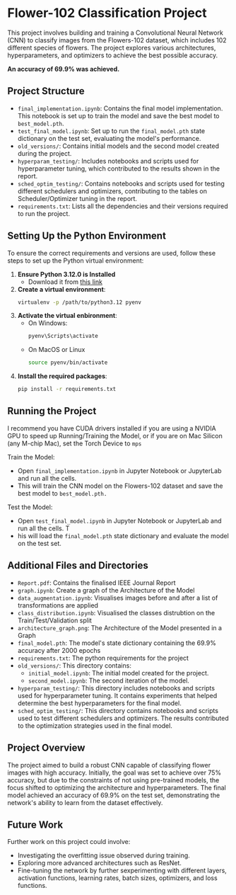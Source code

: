 # Flower-102 Classification Project

This project involves building and training a Convolutional Neural Network (CNN) to classify images from the Flowers-102 dataset, which includes 102 different species of flowers. The project explores various architectures, hyperparameters, and optimizers to achieve the best possible accuracy.

**An accuracy of 69.9% was achieved.**

## Project Structure

- `final_implementation.ipynb`: Contains the final model implementation. This notebook is set up to train the model and save the best model to `best_model.pth`.
- `test_final_model.ipynb`: Set up to run the `final_model.pth` state dictionary on the test set, evaluating the model's performance.
- `old_versions/`: Contains initial models and the second model created during the project.
- `hyperparam_testing/`: Includes notebooks and scripts used for hyperparameter tuning, which contributed to the results shown in the report.
- `sched_optim_testing/`: Contains notebooks and scripts used for testing different schedulers and optimizers, contributing to the tables on Scheduler/Optimizer tuning in the report.
- `requirements.txt`: Lists all the dependencies and their versions required to run the project.

## Setting Up the Python Environment

To ensure the correct requirements and versions are used, follow these steps to set up the Python virtual environment:

1. **Ensure Python 3.12.0 is Installed**
    - Download it from [this link](https://www.python.org/downloads/release/python-3120/)
2. **Create a virtual environment**:
   ```bash 
   virtualenv -p /path/to/python3.12 pyenv
3. **Activate the virtual enbironment**:
    - On Windows:
        ```bash 
        pyenv\Scripts\activate
    - On MacOS or Linux
        ```bash
        source pyenv/bin/activate
4. **Install the required packages**:
    ```bash
    pip install -r requirements.txt
## Running the Project

I recommend you have CUDA drivers installed if you are using a NVIDIA GPU to speed up Running/Training the Model, or if you are on Mac Silicon (any M-chip Mac), set the Torch Device to `mps` 

Train the Model:
  - Open `final_implementation.ipynb` in Jupyter Notebook or JupyterLab and run all the cells. 
  - This will train the CNN model on the Flowers-102 dataset and save the best model to `best_model.pth.`

Test the Model:
   - Open `test_final_model.ipynb` in Jupyter Notebook or JupyterLab and run all the cells. T
   - his will load the `final_model.pth` state dictionary and evaluate the model on the test set.

## Additional Files and Directories
- `Report.pdf`: Contains the finalised IEEE Journal Report
- `graph.ipynb`: Create a graph of the Architecture of the Model
- `data_augmentation.ipynb`: Visualises images before and after a list of transformations are applied
- `class_distribution.ipynb`: Visualised the classes distrubtion on the Train/Test/Validation split
- `architecture_graph.png`: The Architecture of the Model presented in a Graph
- `final_model.pth`: The model's state dictionary containing the 69.9% accuracy after 2000 epochs
- `requirements.txt`: The python requirements for the project
- `old_versions/`: This directory contains:
    - `initial_model.ipynb`: The initial model created for the project.
    - `second_model.ipynb`: The second iteration of the model.
- `hyperparam_testing/`: This directory includes notebooks and scripts used for hyperparameter tuning. It contains experiments that helped determine the best hyperparameters for the final model.
- `sched_optim_testing/`: This directory contains notebooks and scripts used to test different schedulers and optimizers. The results contributed to the optimization strategies used in the final model.

## Project Overview
The project aimed to build a robust CNN capable of classifying flower images with high accuracy. Initially, the goal was set to achieve over 75% accuracy, but due to the constraints of not using pre-trained models, the focus shifted to optimizing the architecture and hyperparameters. The final model achieved an accuracy of 69.9% on the test set, demonstrating the network's ability to learn from the dataset effectively.

## Future Work
Further work on this project could involve:

- Investigating the overfitting issue observed during training.
- Exploring more advanced architectures such as ResNet.
- Fine-tuning the network by further sexperimenting with different layers, activation functions, learning rates, batch sizes, optimizers, and loss functions.
